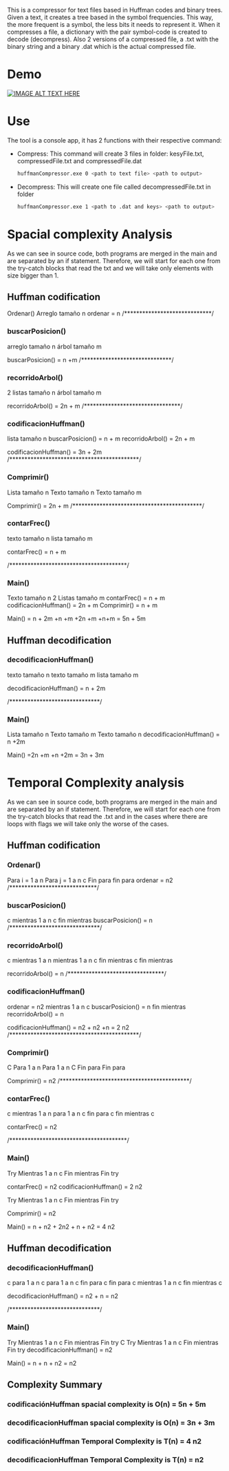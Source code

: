 This is a compressor for text files based in Huffman codes and binary trees. Given a text, it creates a tree based in the symbol frequencies. This way, the more frequent is a symbol, the less bits it needs to represent it. When it compresses a file, a dictionary with the pair symbol-code is created to decode (decompress). Also 2 versions of a compressed file, a .txt with the binary string and a binary .dat which is the actual compressed file.


# Demo

[![IMAGE ALT TEXT HERE](https://img.youtube.com/vi/jkEBqMtMb2M/0.jpg)](https://www.youtube.com/watch?v=jkEBqMtMb2M)

# Use
The tool is a console app, it has 2 functions with their respective command:

- Compress:  This command will create 3 files in <path to output> folder: kesyFile.txt, compressedFile.txt and compressedFile.dat

    ```bash
    huffmanCompressor.exe 0 <path to text file> <path to output>
    ```

    
- Decompress: This will create one file called decompressedFile.txt in <path to output> folder

    ```bash
    huffmanCompressor.exe 1 <path to .dat and keys> <path to output>
    ```
    
	
# Spacial complexity Analysis

As we can see in source code, both programs are merged in the main and are separated by an if statement. Therefore, we will start for each one from the try-catch blocks that read the txt and we will take only elements with size bigger than 1.

## Huffman codification
Ordenar()
Arreglo tamaño n
ordenar = n
/*****************************/
### buscarPosicion()
arreglo tamaño n
árbol tamaño m

buscarPosicion() = n +m
/******************************/
### recorridoArbol()
2 listas tamaño n
árbol tamaño m

recorridoArbol() = 2n + m
/********************************/
### codificacionHuffman()
lista tamaño n
buscarPosicion() = n + m
recorridoArbol() = 2n + m

codificacionHuffman() = 3n + 2m
/*******************************************/
### Comprimir()
Lista tamaño n
Texto tamaño n
Texto tamaño m

Comprimir() = 2n + m
/*******************************************/
### contarFrec()
texto tamaño n
lista tamaño m

contarFrec() =  n + m

/***************************************/


### Main()
Texto tamaño n
2 Listas tamaño m
contarFrec() =  n + m
codificacionHuffman() = 2n + m
Comprimir() = n + m

Main() = n + 2m +n +m +2n +m +n+m = 5n + 5m


## Huffman decodification

### decodificacionHuffman()
texto tamaño n
texto tamaño m
lista tamaño m

decodificacionHuffman() = n + 2m

/******************************/
### Main()
Lista tamaño n
Texto tamaño m
Texto tamaño n
decodificacionHuffman() = n +2m

Main() =2n +m +n +2m = 3n + 3m


# Temporal Complexity analysis

As we can see in source code, both programs are merged in the main and are separated by an if statement. Therefore, we will start for each one from the try-catch blocks that read the .txt and in the cases where there are loops with flags we will take only the worse of the cases.

## Huffman codification

### Ordenar()
Para i = 1 a n
Para j = 1 a n
	c
Fin para
fin para
ordenar = n2
/*****************************/
### buscarPosicion()
c
mientras 1 a n
	c
fin mientras
buscarPosicion() = n
/******************************/
### recorridoArbol()
c
mientras  1 a n
	mientras 1 a n
		c
	fin mientras
	c
fin mientras

recorridoArbol() = n
/********************************/
### codificacionHuffman()
ordenar = n2
mientras 1 a n
	c
	buscarPosicion() = n
fin mientras
recorridoArbol() = n

codificacionHuffman() = n2 + n2 +n = 2 n2
/*******************************************/
### Comprimir()
C
Para 1 a n
	Para 1 a n
		C
	Fin para
Fin para

Comprimir() = n2
/*******************************************/
### contarFrec()
c
mientras 1 a n
	para 1 a n
		c
	fin para
	c
fin mientras
c

contarFrec() =  n2

/***************************************/


### Main()
Try
Mientras 1 a n
		c
Fin mientras
Fin try

contarFrec() =  n2
codificacionHuffman() = 2 n2

Try
Mientras 1 a n
		c
Fin mientras
Fin try

Comprimir() = n2

Main() = n + n2 + 2n2 + n + n2  = 4 n2


## Huffman decodification

### decodificacionHuffman()
c
para 1 a n
c
para 1 a n
	c
fin para
c
fin para
c
mientras 1 a n
	c
fin mientras
c

decodificacionHuffman() = n2 + n = n2

/******************************/
### Main()
Try
Mientras 1 a n
		c
Fin mientras
Fin try
C
Try
Mientras 1 a n
		c
Fin mientras
Fin try
decodificacionHuffman() = n2 

Main() = n + n + n2 = n2

## Complexity Summary

### codificaciónHuffman spacial complexity is O(n)  = 5n + 5m
### decodificacionHuffman spacial complexity is O(n) =  3n + 3m

### codificaciónHuffman Temporal Complexity is T(n)  = 4 n2
### decodificacionHuffman Temporal Complexity is T(n) = n2 










